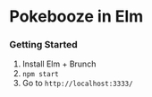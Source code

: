# Pokebooze in Elm


### Getting Started

1. Install Elm + Brunch
2. `npm start`
3. Go to `http://localhost:3333/`
